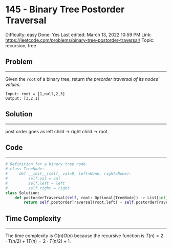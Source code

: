 # 145 - Binary Tree Postorder Traversal

Difficulty: easy
Done: Yes
Last edited: March 13, 2022 10:59 PM
Link: https://leetcode.com/problems/binary-tree-postorder-traversal/
Topic: recursion, tree

## Problem

---

Given the `root` of a binary tree, return *the preorder traversal of its nodes' values*.

```
Input: root = [1,null,2,3]
Output: [3,2,1]
```

## Solution

---

post order goes as left child -> right child -> root

## Code

---

```python
# Definition for a binary tree node.
# class TreeNode:
#     def __init__(self, val=0, left=None, right=None):
#         self.val = val
#         self.left = left
#         self.right = right
class Solution:
    def postorderTraversal(self, root: Optional[TreeNode]) -> List[int]:
        return self.postorderTraversal(root.left) + self.postorderTraversal(root.right) + [root.val] if  root is not None else []
```

## Time Complexity

---

The time complexity is O(n)*O*(*n*) because the recursive function is $T(n)=2⋅T(n/2)+1T(n)=2⋅T(n/2)+1$.